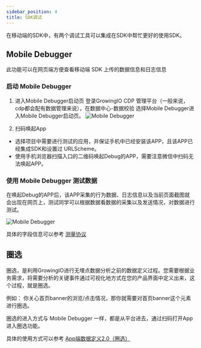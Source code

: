 ```yaml
---
sidebar_position: 4
title: SDK调试
---
```

在移动端的SDK中，有两个调试工具可以集成在SDK中帮忙更好的使用SDK。

## Mobile Debugger

此功能可以在网页端方便查看移动端 SDK 上传的数据信息和日志信息

### 启动 Mobile Debugger
1. 进入Mobile Debugger启动页
登录GrowingIO CDP 管理平台（一般来说，cdp都会配有数据管理来说），在数据中心-数据校验  选择Mobile Debugger进入Mobile Debugger启动页。
![Mobile Debugger](https://gblobscdn.gitbook.com/assets%2F-M2rhnIRdtpnYwQL2kvm%2F-MCQxZygmIf2zKvx7MYW%2F-MCQxpJAte21AqYXnc8f%2Fimage.png?alt=media&token=05d6c0b4-90ae-4fcb-ac11-0dcee536ce2f)

2. 扫码唤起App
* 选择项目中需要进行测试的应用，并保证手机中已经安装该APP，且该APP已经集成SDK和设置过 URLScheme。
* 使用手机浏览器扫描入口的二维码唤起Debug的APP，需要注意微信中扫码无法唤起APP。

### 使用 Mobile Debugger 测试数据

在唤起Debug的APP后，该APP采集的行为数据、日志信息以及当前页面截图就会出现在网页上，测试同学可以根据数据看数据的采集以及发送情况，对数据进行测试。

![Mobile Debugger](https://gblobscdn.gitbook.com/assets%2F-M2rhnIRdtpnYwQL2kvm%2F-M9vHSLOJxYuYk7jDsP-%2F-M9vHgfLLe6eKF2hpSav%2Fimage.png?alt=media&token=d911bb7e-0f47-49c1-bb0a-06662fcf17d6)

具体的字段信息可以参考 [测量协议](/docs/Measurement%20Protocol)


## 圈选

圈选，是利用GrowingIO进行无埋点数据分析之前的数据定义过程。您需要根据业务需求，将需要分析的关键事件通过可视化地方式在您的产品界面中定义出来，这个过程，就是圈选。

例如： 你关心首页banner的浏览/点击情况，那你就需要对首页banner这个元素进行圈选。

圈选的进入方式与 Mobile Debugger 一样，都是从平台进去，通过扫码打开App进入圈选功能。

具体的使用方式可以参考 [App端数据定义2.0（圈选）](https://docs.growingio.com/v3/product-manual/data-center/data-management/auto/app)